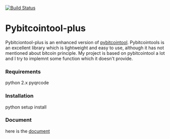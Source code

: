 [![Build Status](https://api.travis-ci.org/leereilly/swot.png)](https://travis-ci.org/leereilly/swot)

# Pybitcointool-plus

Pybitciontool-plus is an enhanced version of [pybitcointool](https://github.com/vbuterin/pybitcointools). Pybitcointools is an excellent library which is lightweight and easy to use, although it has not mentioned about bitcoin principle. My project is based on pybitcointool a lot and I try to implemnt some function which it doesn't provide.

### Requirements

python 2.x
pyqrcode


### Installation

python setup install


### Document

here is the [document](https://sillygod.github.io/pybitcointool-plus)


